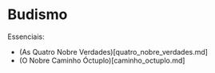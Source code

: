 # Budismo

Essenciais:

* (As Quatro Nobre Verdades)[quatro_nobre_verdades.md]
* (O Nobre Caminho Óctuplo)[caminho_octuplo.md]